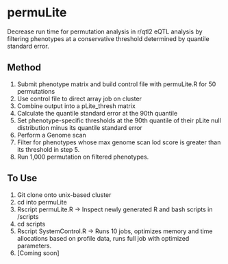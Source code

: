 # permuLite
Decrease run time for permutation analysis in r/qtl2 eQTL analysis by filtering phenotypes at a conservative threshold determined by quantile standard error. 


## Method
1. Submit phenotype matrix and build control file with permuLite.R for 50 permutations
2. Use control file to direct array job on cluster
3. Combine output into a pLite_thresh matrix
4. Calculate the quantile standard error at the 90th quantile
5. Set phenotype-specific thresholds at the 90th quantile of their pLite null distribution minus its quantile standard error
6. Perform a Genome scan 
7. Filter for phenotypes whose max genome scan lod score is greater than its threshold in step 5. 
8. Run 1,000 permutation on filtered phenotypes. 

## To Use
1. Git clone onto unix-based cluster
2. cd into permuLite
3. Rscript permuLite.R -> Inspect newly generated R and bash scripts in /scripts
4. cd scripts
5. Rscript SystemControl.R -> Runs 10 jobs, optimizes memory and time allocations based on profile data, runs full job with optimized parameters. 
6. [Coming soon]
